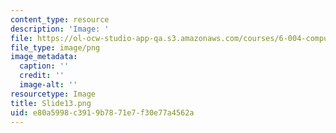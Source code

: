 ```yaml
---
content_type: resource
description: 'Image: '
file: https://ol-ocw-studio-app-qa.s3.amazonaws.com/courses/6-004-computation-structures-spring-2017/e80a5998c3919b7871e7f30e77a4562a_Slide13.png
file_type: image/png
image_metadata:
  caption: ''
  credit: ''
  image-alt: ''
resourcetype: Image
title: Slide13.png
uid: e80a5998-c391-9b78-71e7-f30e77a4562a
---
```

